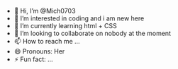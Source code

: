- 👋 Hi, I’m @Mich0703
- 👀 I’m interested in coding and i am new here
- 🌱 I’m currently learning html + CSS
- 💞️ I’m looking to collaborate on nobody at the moment
- 📫 How to reach me ...
- 😄 Pronouns: Her
- ⚡ Fun fact: ...

<!---
Mich0703/Mich0703 is a ✨ special ✨ repository because its `README.md` (this file) appears on your GitHub profile.
You can click the Preview link to take a look at your changes.
--->
